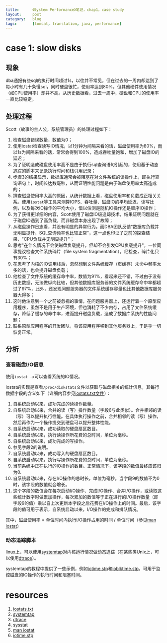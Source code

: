 ```yaml
---
title:      《System Performance》笔记，chap1，case study
layout:     post
category:   blog
tags:       [tomcat, translation, java, performance]
---
```



# case 1: slow disks

## 现象

dba通报有些sql的执行时间超过1s，以往并不常见，但在过去的一周内却达到了每小时有几十条慢sql，同时硬盘很忙，使用率达到80%，但其他硬件使用情况（如CPU使用率）却并不高。从历史数据看，过去一周中，硬盘和CPU的使用率一直比较稳定。

## 处理过程

Scott（故事的主人公，系统管理员）的处理过程如下：

1. 检查磁盘错误数量，数值为0；
2. 使用iostat检查读写IO情况，以1分钟为间隔来看的话，磁盘使用率为80%，而以1s为间隔来看的话，常常会得到100%，造成吞吐量饱和，增加了磁盘IO的延迟；
3. 为了证明造成磁盘使用率高不是由于执行sql查询语句引起的，使用基于动态追踪的脚本来记录执行时间和栈引用记录；
4. 步骤3的结果显示，数据库通常会被阻塞在对文件系统的读操作上，即执行查询语句上，时间长达数毫秒，从而证明性能问题是由于磁盘使用率太高造成的；
5. 排查磁盘使用率太高的原因，从统计数据上看，磁盘使用率和负载成正相关关系。使用`iostat`等工具来测算IOPS、吞吐量、磁盘IO的平均延迟、读写比例，以及每次IO操作的平均大小，借以估测是随机IO操作还是顺序IO操作；
6. 为了获得更详细的内容，Scott使用了磁盘IO级追踪技术，结果证明问题就在于磁盘IO遇到了高负载，而非磁盘本身出现了故障；
7. 从磁盘操作日志看，并没有明显的异常行为，而DBA团队反馈"数据库负载并无明显提升，SQL查询频率也比较正常"，这一点也印证了之前的探查结果，"CPU负载并无明显提升"；
8. 思考"在什么情况下会使磁盘负载提升，但却不会引发CPU负载提升"，一位同事提议检查文件系统碎片（file system fragmentation），经检查，碎片化只有30%；
9. 在思考了内核的IO调用栈后，忽然想到文件系统缓存（页缓存）未命中频率太多的话，也会提升磁盘负载；
10. 他检查了文件系统的缓存命中率，数值为91%，看起来还不错，不过由于没有历史数据，无法做纵向比较，但其他数据库服务器的文件系统缓存命中率都超过了97%，此外，还发现问题服务器的文件系统缓存容量也比其他数据库服务器大得多；
11. 这时他注意到一个之前被忽视的事情，在问题服务器上，还运行着一个原型应用程序，虽然不是用于生产环境，但也消耗了不少内存，占用了文件系统缓存，降低了缓存的命中率，进而提升磁盘负载，造成了数据库系统的性能问题；
12. 联系原型应用程序的开发团队，将该应用程序移到其他服务器上，于是乎一切恢复正常。

## 分析

### 查看磁盘I/O信息

使用`iostat -x`可以查看系统的IO情况。

iostat的实现是查看`/proc/diskstats`文件以获取与磁盘相关的统计信息，其每行数据字段的含义如下（详细内容参见[iostats.txt文件][1]）：

1. 自系统启动以来，成功完成的读操作数量。
2. 自系统启动以来，合并的读（写）操作数量（字段6与此类似）。合并相邻的读（写）可以提升执行性能。在具体执行操作之前，合并相邻的读（写）操作，然后再作为一个操作提交到硬盘可以提升整体性能。
3. 自系统启动以来，成功读取的硬盘扇区数目。
4. 自系统启动以来，执行读操作所花费的总时间，单位为毫秒。
5. 自系统启动以来，成功完成的写操作。
6. 参见字段2的说明。
7. 自系统启动以来，成功写入的硬盘扇区数目。
8. 自系统启动以来，执行写操作所花费的总时间，单位为毫秒。
9. 当前系统中正在执行的IO操作的数目。正常情况下，该字段的数值最终应该归为0.
10. 自系统启动以来，存在I/O操作的总时长，单位为毫秒。当字段9的数值不为0时，该字段的数值就会增长。
11. 这个字段的数值会在每次启动I/O操作、完成I/O操作、合并I/O操作，或读取这些统计数字时做累加操作，每次累加的数值等于正在进行的I/O操作数量（即字段9的值）乘以自上次更新本字段之后花费在I/O操作上的时间。最后，该字段的值可用于表示，自系统启动以来，I/O操作的完成和排队情况。

其中，磁盘使用率 = 单位时间内执行I/O操作占用的时间 / 单位时间（参见[man iostat][5]）

### 动态追踪脚本

linux上，可以使用[systemtap][2]对内核运行情况做动态追踪（在某些类Unix上，可以使用[dtrace][3]）。

systemtap的教程中提供了一些示例，例如[iotime.stp][6]和[ioblktime.stp][7]，可用于监控磁盘的IO操作的执行时间和阻塞时间。






# resources

1. [iostats.txt][1]
2. [systemtap][2]
3. [dtrace][3]
4. [sysstat][4]
5. [man iostat][5]
6. [iotime.stp][6]






[1]:    https://www.kernel.org/doc/Documentation/iostats.txt                                        "iostats.txt"
[2]:    https://sourceware.org/systemtap/                                                           "systemtap"
[3]:    http://dtrace.org/                                                                          "dtrace"
[4]:    http://sebastien.godard.pagesperso-orange.fr/                                               "sysstat"
[5]:    http://sebastien.godard.pagesperso-orange.fr/man_iostat.html                                "man_iostat"
[6]:    https://sourceware.org/systemtap/SystemTap_Beginners_Guide/iotimesect.html                  "iotime.stp"
[7]:    https://sourceware.org/systemtap/SystemTap_Beginners_Guide/ioblktimesect.html               "ioblktime.stp"